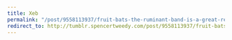 ```yaml
---
title: Xeb
permalink: "/post/9558113937/fruit-bats-the-ruminant-band-is-a-great-record"
redirect_to: http://tumblr.spencertweedy.com/post/9558113937/fruit-bats-the-ruminant-band-is-a-great-record
---
```


